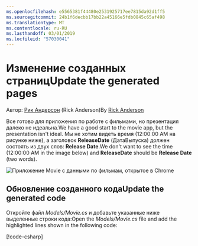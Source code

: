 ```yaml
---
ms.openlocfilehash: e5565381f44480e2531925717ee7815da92d1ff5
ms.sourcegitcommit: 24b1f6decbb17bb22a45166e5fdb0845c65af498
ms.translationtype: MT
ms.contentlocale: ru-RU
ms.lasthandoff: 03/01/2019
ms.locfileid: "57030041"
---
```

# <a name="update-the-generated-pages"></a><span data-ttu-id="4080d-101">Изменение созданных страниц</span><span class="sxs-lookup"><span data-stu-id="4080d-101">Update the generated pages</span></span>

<span data-ttu-id="4080d-102">Автор: [Рик Андерсон](https://twitter.com/RickAndMSFT) (Rick Anderson)</span><span class="sxs-lookup"><span data-stu-id="4080d-102">By [Rick Anderson](https://twitter.com/RickAndMSFT)</span></span>

<span data-ttu-id="4080d-103">Все готово для приложения по работе с фильмами, но презентация далеко не идеальна.</span><span class="sxs-lookup"><span data-stu-id="4080d-103">We have a good start to the movie app, but the presentation isn't ideal.</span></span> <span data-ttu-id="4080d-104">Мы не хотим видеть время (12:00:00 AM на рисунке ниже), а заголовок **ReleaseDate** (ДатаВыпуска) должен состоять из двух слов: **Release Date**.</span><span class="sxs-lookup"><span data-stu-id="4080d-104">We don't want to see the time (12:00:00 AM in the image below) and **ReleaseDate** should be **Release Date** (two words).</span></span>

![Приложение Movie с данными по фильмам, открытое в Chrome](../../tutorials/razor-pages/sql/_static/m55.png)

## <a name="update-the-generated-code"></a><span data-ttu-id="4080d-106">Обновление созданного кода</span><span class="sxs-lookup"><span data-stu-id="4080d-106">Update the generated code</span></span>

<span data-ttu-id="4080d-107">Откройте файл *Models/Movie.cs* и добавьте указанные ниже выделенные строки кода:</span><span class="sxs-lookup"><span data-stu-id="4080d-107">Open the *Models/Movie.cs* file and add the highlighted lines shown in the following code:</span></span>

[!code-csharp[](code/Models/Movie.cs?highlight=2,11-12)]
